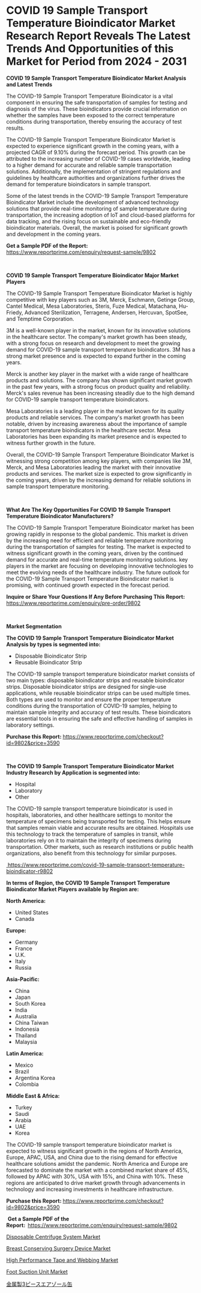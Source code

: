 <p><h1>COVID 19 Sample Transport Temperature Bioindicator Market Research Report Reveals The Latest Trends And Opportunities of this Market for Period from 2024 - 2031</h1></p><p><strong>COVID 19 Sample Transport Temperature Bioindicator Market Analysis and Latest Trends</strong></p>
<p><p>The COVID-19 Sample Transport Temperature Bioindicator is a vital component in ensuring the safe transportation of samples for testing and diagnosis of the virus. These bioindicators provide crucial information on whether the samples have been exposed to the correct temperature conditions during transportation, thereby ensuring the accuracy of test results.</p><p>The COVID-19 Sample Transport Temperature Bioindicator Market is expected to experience significant growth in the coming years, with a projected CAGR of 9.10% during the forecast period. This growth can be attributed to the increasing number of COVID-19 cases worldwide, leading to a higher demand for accurate and reliable sample transportation solutions. Additionally, the implementation of stringent regulations and guidelines by healthcare authorities and organizations further drives the demand for temperature bioindicators in sample transport.</p><p>Some of the latest trends in the COVID-19 Sample Transport Temperature Bioindicator Market include the development of advanced technology solutions that provide real-time monitoring of sample temperature during transportation, the increasing adoption of IoT and cloud-based platforms for data tracking, and the rising focus on sustainable and eco-friendly bioindicator materials. Overall, the market is poised for significant growth and development in the coming years.</p></p>
<p><strong>Get a Sample PDF of the Report:&nbsp;</strong> <a href="https://www.reportprime.com/enquiry/request-sample/9802">https://www.reportprime.com/enquiry/request-sample/9802</a></p>
<p>&nbsp;</p>
<p><strong>COVID 19 Sample Transport Temperature Bioindicator Major Market Players</strong></p>
<p><p>The COVID-19 Sample Transport Temperature Bioindicator Market is highly competitive with key players such as 3M, Merck, Eschmann, Getinge Group, Cantel Medical, Mesa Laboratories, Steris, Fuze Medical, Matachana, Hu-Friedy, Advanced Sterilization, Terragene, Andersen, Hercuvan, SpotSee, and Temptime Corporation.</p><p>3M is a well-known player in the market, known for its innovative solutions in the healthcare sector. The company's market growth has been steady, with a strong focus on research and development to meet the growing demand for COVID-19 sample transport temperature bioindicators. 3M has a strong market presence and is expected to expand further in the coming years.</p><p>Merck is another key player in the market with a wide range of healthcare products and solutions. The company has shown significant market growth in the past few years, with a strong focus on product quality and reliability. Merck's sales revenue has been increasing steadily due to the high demand for COVID-19 sample transport temperature bioindicators.</p><p>Mesa Laboratories is a leading player in the market known for its quality products and reliable services. The company's market growth has been notable, driven by increasing awareness about the importance of sample transport temperature bioindicators in the healthcare sector. Mesa Laboratories has been expanding its market presence and is expected to witness further growth in the future.</p><p>Overall, the COVID-19 Sample Transport Temperature Bioindicator Market is witnessing strong competition among key players, with companies like 3M, Merck, and Mesa Laboratories leading the market with their innovative products and services. The market size is expected to grow significantly in the coming years, driven by the increasing demand for reliable solutions in sample transport temperature monitoring.</p></p>
<p>&nbsp;</p>
<p><strong>What Are The Key Opportunities For COVID 19 Sample Transport Temperature Bioindicator Manufacturers?</strong></p>
<p><p>The COVID-19 Sample Transport Temperature Bioindicator market has been growing rapidly in response to the global pandemic. This market is driven by the increasing need for efficient and reliable temperature monitoring during the transportation of samples for testing. The market is expected to witness significant growth in the coming years, driven by the continued demand for accurate and real-time temperature monitoring solutions. key players in the market are focusing on developing innovative technologies to meet the evolving needs of the healthcare industry. The future outlook for the COVID-19 Sample Transport Temperature Bioindicator market is promising, with continued growth expected in the forecast period.</p></p>
<p><strong>Inquire or Share Your Questions If Any Before Purchasing This Report:</strong> <a href="https://www.reportprime.com/enquiry/pre-order/9802">https://www.reportprime.com/enquiry/pre-order/9802</a></p>
<p>&nbsp;</p>
<p><strong>Market Segmentation</strong></p>
<p><strong>The COVID 19 Sample Transport Temperature Bioindicator Market Analysis by types is segmented into:</strong></p>
<p><ul><li>Disposable Bioindicator Strip</li><li>Reusable Bioindicator Strip</li></ul></p>
<p><p>The COVID-19 sample transport temperature bioindicator market consists of two main types: disposable bioindicator strips and reusable bioindicator strips. Disposable bioindicator strips are designed for single-use applications, while reusable bioindicator strips can be used multiple times. Both types are used to monitor and ensure the proper temperature conditions during the transportation of COVID-19 samples, helping to maintain sample integrity and accuracy of test results. These bioindicators are essential tools in ensuring the safe and effective handling of samples in laboratory settings.</p></p>
<p><strong>Purchase this Report:&nbsp;</strong><a href="https://www.reportprime.com/checkout?id=9802&price=3590">https://www.reportprime.com/checkout?id=9802&price=3590</a></p>
<p>&nbsp;</p>
<p><strong>The COVID 19 Sample Transport Temperature Bioindicator Market Industry Research by Application is segmented into:</strong></p>
<p><ul><li>Hospital</li><li>Laboratory</li><li>Other</li></ul></p>
<p><p>The COVID-19 sample transport temperature bioindicator is used in hospitals, laboratories, and other healthcare settings to monitor the temperature of specimens being transported for testing. This helps ensure that samples remain viable and accurate results are obtained. Hospitals use this technology to track the temperature of samples in transit, while laboratories rely on it to maintain the integrity of specimens during transportation. Other markets, such as research institutions or public health organizations, also benefit from this technology for similar purposes.</p></p>
<p><a href="https://www.reportprime.com/covid-19-sample-transport-temperature-bioindicator-r9802">&nbsp;https://www.reportprime.com/covid-19-sample-transport-temperature-bioindicator-r9802</a></p>
<p><strong>In terms of Region, the COVID 19 Sample Transport Temperature Bioindicator Market Players available by Region are:</strong></p>
<p>
    <p> <strong> North America: </strong>
        <ul>
            <li>United States</li>
            <li>Canada</li>
        </ul>
        </p> 
    <p> <strong> Europe: </strong>
        <ul>
            <li>Germany</li>
            <li>France</li>
            <li>U.K.</li>
            <li>Italy</li>
            <li>Russia</li>
        </ul>
        </p> 
    <p> <strong> Asia-Pacific: </strong>
        <ul>
            <li>China</li>
            <li>Japan</li>
            <li>South Korea</li>
            <li>India</li>
            <li>Australia</li>
            <li>China Taiwan</li>
            <li>Indonesia</li>
            <li>Thailand</li>
            <li>Malaysia</li>
        </ul>
        </p> 
    <p> <strong> Latin America: </strong>
        <ul>
            <li>Mexico</li>
            <li>Brazil</li>
            <li>Argentina Korea</li>
            <li>Colombia</li>
        </ul>
        </p> 
    <p> <strong> Middle East & Africa: </strong>
        <ul>
            <li>Turkey</li>
            <li>Saudi</li>
            <li>Arabia</li>
            <li>UAE</li>
            <li>Korea</li>
        </ul>
    </p>
    </p>
<p><p>The COVID-19 sample transport temperature bioindicator market is expected to witness significant growth in the regions of North America, Europe, APAC, USA, and China due to the rising demand for effective healthcare solutions amidst the pandemic. North America and Europe are forecasted to dominate the market with a combined market share of 45%, followed by APAC with 30%, USA with 15%, and China with 10%. These regions are anticipated to drive market growth through advancements in technology and increasing investments in healthcare infrastructure.</p></p>
<p><strong>Purchase this Report: </strong><a href="https://www.reportprime.com/checkout?id=9802&price=3590">https://www.reportprime.com/checkout?id=9802&price=3590</a></p>
<p>&nbsp;<strong>Get a Sample PDF of the Report:&nbsp;&nbsp;</strong><a href="https://www.reportprime.com/enquiry/request-sample/9802">https://www.reportprime.com/enquiry/request-sample/9802</a></p>
<p><strong></strong></p>
<p><p><a href="https://medium.com/@dellkoepp_34276/disposable-centrifuge-system-market-industry-landscape-growth-trajectories-and-global-markets-c84942ad929b">Disposable Centrifuge System Market</a></p><p><a href="https://github.com/khlifeservices/Market-Research-Report-List-2/blob/main/breast-conserving-surgery-device-market.md">Breast Conserving Surgery Device Market</a></p><p><a href="https://medium.com/@guyskiles48/deep-dive-into-the-high-performance-tape-and-webbing-market-itstrends-market-segmentation-and-95b8d36a1a79">High Performance Tape and Webbing Market</a></p><p><a href="https://medium.com/@ransomohns/foot-suction-unit-market-a-global-and-regional-analysis-focus-on-region-country-level-analysis-ecb35ad6b674">Foot Suction Unit Market</a></p><p><a href="https://github.com/JanickJohns/Market-Research-Report-List-2/blob/main/856771885687.md">金属製3ピースエアゾール缶</a></p></p>